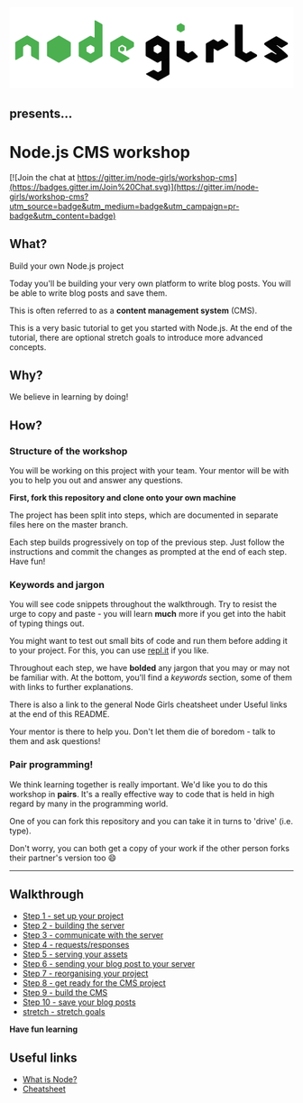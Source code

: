 <img src="readme-images/logo.png" alt="node-girls-logo" styles="text-align:center;" />

<h2 styles="text-align:center;">presents...</h2>

# Node.js CMS workshop

[![Join the chat at https://gitter.im/node-girls/workshop-cms](https://badges.gitter.im/Join%20Chat.svg)](https://gitter.im/node-girls/workshop-cms?utm_source=badge&utm_medium=badge&utm_campaign=pr-badge&utm_content=badge)


## What?

Build your own Node.js project

Today you'll be building your very own platform to write blog posts. You will be able to write blog posts and save them.

This is often referred to as a **content management system** (CMS).

This is a very basic tutorial to get you started with Node.js.  At the end of the tutorial, there are optional stretch goals to introduce more advanced concepts.


## Why?

We believe in learning by doing!

## How?

### Structure of the workshop

You will be working on this project with your team.  Your mentor will be with you to help you out and answer any questions.

**First, fork this repository and clone onto your own machine**

The project has been split into steps, which are documented in separate files here on the master branch.  

Each step builds progressively on top of the previous step. Just follow the instructions and commit the changes as prompted at the end of each step. Have fun!

### Keywords and jargon

You will see code snippets throughout the walkthrough.  Try to resist the urge to copy and paste - you will learn **much** more if you get into the habit of typing things out.

You might want to test out small bits of code and run them before adding it to your project.  For this, you can use [repl.it](https://repl.it/) if you like.

Throughout each step, we have **bolded** any jargon that you may or may not be familiar with.  At the bottom, you'll find a *keywords* section, some of them with links to further explanations.  

There is also a link to the general Node Girls cheatsheet under Useful links at the end of this README.

Your mentor is there to help you.  Don't let them die of boredom - talk to them and ask questions!

### Pair programming!

We think learning together is really important.  We'd like you to do this workshop in **pairs**.  It's a really effective way to code that is held in high regard by many in the programming world.

One of you can fork this repository and you can take it in turns to 'drive' (i.e. type).

Don't worry, you can both get a copy of your work if the other person forks their partner's version too :smile:

---
## Walkthrough
* [Step 1 - set up your project](step01.md)
* [Step 2 - building the server](step02.md)
* [Step 3 - communicate with the server](step03.md)
* [Step 4 - requests/responses](step04.md)
* [Step 5 - serving your assets](step05.md)
* [Step 6 - sending your blog post to your server](step06.md)
* [Step 7 - reorganising your project](step07.md)
* [Step 8 - get ready for the CMS project](step08.md)
* [Step 9 - build the CMS](step09.md)
* [Step 10 - save your blog posts](step10.md)
* [stretch - stretch goals](stretch.md)

**Have fun learning**


## Useful links
* [What is Node?](https://github.com/node-girls/what-is-node)
* [Cheatsheet](https://github.com/node-girls/cheatsheets)
